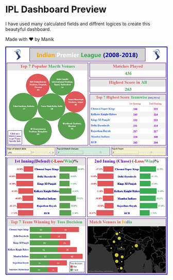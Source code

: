 # IPL Dashboard Preview

I have used many calculated fields and diffrent logices to create this beautyful dashboard.

Made with ❤️ by Manik

![image](https://raw.githubusercontent.com/MayBeManik/MayBeManik/main/Images/IPL_1.JPG)
![image](https://raw.githubusercontent.com/MayBeManik/MayBeManik/main/Images/IPL_2.JPG)
